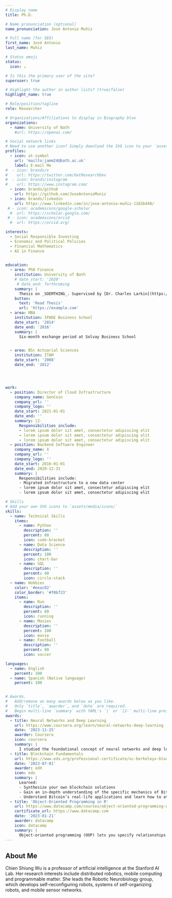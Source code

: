 ```yaml
---
# Display name
title: Ph.D.

# Name pronunciation (optional)
name_pronunciation: José Antonio Muñiz

# Full name (for SEO)
first_name: José Antonio
last_name: Muñiz

# Status emoji
status:
  icon: ☕️

# Is this the primary user of the site?
superuser: true

# Highlight the author in author lists? (true/false)
highlight_name: true

# Role/position/tagline
role: Researcher

# Organizations/Affiliations to display in Biography blox
organizations:
  - name: University of Bath
    #url: https://openai.com/

# Social network links
# Need to use another icon? Simply download the SVG icon to your `assets/media/icons/` folder.
profiles:
  - icon: at-symbol
    url: 'mailto:jamm24@bath.ac.uk'
    label: E-mail Me
#  - icon: brands/x
#    url: https://twitter.com/GetResearchDev
#  - icon: brands/instagram
#    url: https://www.instagram.com/
  - icon: brands/github
    url: https://github.com/JoseAntonioMuniz
  - icon: brands/linkedin
    url: https://www.linkedin.com/in/jose-antonio-muñiz-1181b448/
 # - icon: academicons/google-scholar
  #  url: https://scholar.google.com/
 # - icon: academicons/orcid
  #  url: https://orcid.org/

interests:
  - Social Responsible Investing
  - Economic and Political Policies
  - Financial Mathematics
  - AI in Finance
  

education:
  - area: PhD Finance
    institution: University of Bath
    # date_start: '2020'
     # date_end: forthcoming
    summary: |
      Thesis on _SOEMTHING_. Supervised by [Dr. Charles Larkin](https://researchportal.bath.ac.uk/en/persons/charles-larkin). Presented papers at 5 conferences with the contributions being under 1 R&R and 2 under review.
    button:
      text: 'Read Thesis'
      url: 'https://example.com'
  - area: MBA
    institution: IPADE Business School
    date_start: '2014'
    date_end: '2016'
    summary: |
      Six-month exchange period at Solvay Business School


  - area: BSc Actuarial Sciences
    institution: ITAM
    date_start: '2008'
    date_end: '2012'




work:
  - position: Director of Cloud Infrastructure
    company_name: GenCoin
    company_url: ''
    company_logo: ''
    date_start: 2021-01-01
    date_end: ''
    summary: |2-
      Responsibilities include:
      - lorem ipsum dolor sit amet, consectetur adipiscing elit
      - lorem ipsum dolor sit amet, consectetur adipiscing elit
      - lorem ipsum dolor sit amet, consectetur adipiscing elit
  - position: Backend Software Engineer
    company_name: X
    company_url: ''
    company_logo: ''
    date_start: 2016-01-01
    date_end: 2020-12-31
    summary: |
      Responsibilities include:
      - Migrated infrastructure to a new data center
      - lorem ipsum dolor sit amet, consectetur adipiscing elit
      - lorem ipsum dolor sit amet, consectetur adipiscing elit

# Skills
# Add your own SVG icons to `assets/media/icons/`
skills:
  - name: Technical Skills
    items:
      - name: Python
        description: ''
        percent: 80
        icon: code-bracket
      - name: Data Science
        description: ''
        percent: 100
        icon: chart-bar
      - name: SQL
        description: ''
        percent: 40
        icon: circle-stack
  - name: Hobbies
    color: '#eeac02'
    color_border: '#f0bf23'
    items:
      - name: Run
        description: ''
        percent: 60
        icon: running
      - name: Movies
        description: ''
        percent: 100
        icon: movie
      - name: Football
        description: ''
        percent: 80
        icon: soccer

languages:
  - name: English
    percent: 100
  - name: Spanish (Native language)
    percent: 100 


# Awards.
#   Add/remove as many awards below as you like.
#   Only `title`, `awarder`, and `date` are required.
#   Begin multi-line `summary` with YAML's `|` or `|2-` multi-line prefix and indent 2 spaces below.
awards:
  - title: Neural Networks and Deep Learning
    url: https://www.coursera.org/learn/neural-networks-deep-learning
    date: '2023-11-25'
    awarder: Coursera
    icon: coursera
    summary: |
      I studied the foundational concept of neural networks and deep learning. By the end, I was familiar with the significant technological trends driving the rise of deep learning; build, train, and apply fully connected deep neural networks; implement efficient (vectorized) neural networks; identify key parameters in a neural network’s architecture; and apply deep learning to your own applications.
  - title: Blockchain Fundamentals
    url: https://www.edx.org/professional-certificate/uc-berkeleyx-blockchain-fundamentals
    date: '2023-07-01'
    awarder: edX
    icon: edx
    summary: |
      Learned:
      - Synthesize your own blockchain solutions
      - Gain an in-depth understanding of the specific mechanics of Bitcoin
      - Understand Bitcoin’s real-life applications and learn how to attack and destroy Bitcoin, Ethereum, smart contracts and Dapps, and alternatives to Bitcoin’s Proof-of-Work consensus algorithm
  - title: 'Object-Oriented Programming in R'
    url: https://www.datacamp.com/courses/object-oriented-programming-with-s3-and-r6-in-r
    certificate_url: https://www.datacamp.com
    date: '2023-01-21'
    awarder: datacamp
    icon: datacamp
    summary: |
      Object-oriented programming (OOP) lets you specify relationships between functions and the objects that they can act on, helping you manage complexity in your code. This is an intermediate level course, providing an introduction to OOP, using the S3 and R6 systems. S3 is a great day-to-day R programming tool that simplifies some of the functions that you write. R6 is especially useful for industry-specific analyses, working with web APIs, and building GUIs.
---
```


## About Me

Chien Shiung Wu is a professor of artificial intelligence at the Stanford AI Lab. Her research interests include distributed robotics, mobile computing and programmable matter. She leads the Robotic Neurobiology group, which develops self-reconfiguring robots, systems of self-organizing robots, and mobile sensor networks.
